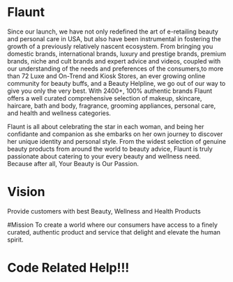 # Flaunt
 Since our launch, we have not only redefined the art of e-retailing beauty and personal care in USA, but also have been instrumental in fostering the growth of a previously relatively nascent ecosystem. From bringing you domestic brands, international brands, luxury and prestige brands, premium brands, niche and cult brands and expert advice and videos, coupled with our understanding of the needs and preferences of the consumers,to more than 72 Luxe and On-Trend and Kiosk Stores, an ever growing online community for beauty buffs, and a Beauty Helpline, we go out of our way to give you only the very best. With 2400+, 100% authentic brands Flaunt offers a well curated comprehensive selection of makeup, skincare, haircare, bath and body, fragrance, grooming appliances, personal care, and health and wellness categories.

<p>
Flaunt is all about celebrating the star in each woman, and being her confidante and companion as she embarks on her own journey to discover her unique identity and personal style. From the widest selection of genuine beauty products from around the world to beauty advice, Flaunt is truly passionate about catering to your every beauty and wellness need. Because after all, Your Beauty is Our Passion.</p>

# Vision
Provide customers with best Beauty, Wellness and Health Products

#Mission
To create a world where our consumers have access to a finely curated, authentic product and service that delight and elevate the human spirit.

# Code Related Help!!!
